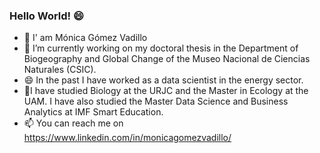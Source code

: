 ### Hello World! 😄

- 👋 I' am Mónica Gómez Vadillo
- 🔭 I’m currently working on my doctoral thesis in the Department of Biogeography and Global Change of the Museo Nacional de Ciencias Naturales (CSIC).
- 😄 In the past I have worked as a data scientist in the energy sector.
- 🌱I have studied Biology at the URJC and the Master in Ecology at the UAM. I have also studied the Master Data Science and Business Analytics at IMF Smart Education.
- 📫 You can reach me on https://www.linkedin.com/in/monicagomezvadillo/


<!--
**mgomezv26/mgomezv26** is a ✨ _special_ ✨ repository because its `README.md` (this file) appears on your GitHub profile.



- 👋 I' am Mónica Gómez.
- 🔭 I’m currently working as a data scientist in the energy sector.
- 🌱 I’m currently studying the Master Data Science and Business Analytics at IMF Smart Education.
- 👯 I’m looking to collaborate on any project that help to improve my skills.
- 🤔 I’m looking for help with ...
- 💬 Ask me about ...
- 📫 You can reach me on https://www.linkedin.com/in/monicagomezvadillo/
- 😄 Pronouns: ...
- ⚡ Fun fact: ...
-->

